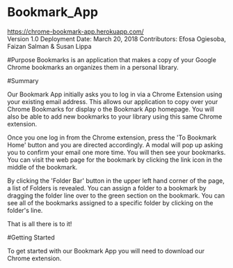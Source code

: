# Bookmark_App

<https://chrome-bookmark-app.herokuapp.com/> \
Version 1.0
Deployment Date: March 20, 2018
Contributors: Efosa Ogiesoba, Faizan Salman & Susan Lippa

#Purpose
Bookmarks is an application that makes a copy of your Google Chrome bookmarks an organizes them in a personal library.  

#Summary

Our Bookmark App initially asks you to log in via a Chrome Extension using your existing email address. This allows our application to copy over your Chrome Bookmarks for display o the Bookmark App homepage. You will also be able to add new bookmarks to your library using this same Chrome extension.

Once you one log in from the Chrome extension, press the 'To Bookmark Home' button and you are directed accordingly. A modal will pop up asking you to confirm your email one more time. You will then see your bookmarks. You can visit the web page for the bookmark by clicking the link icon in the middle of the bookmark.

By clicking the 'Folder Bar' button in the upper left hand corner of the page, a list of Folders is revealed. You can assign a folder to a bookmark by dragging the folder line over to the green section on the bookmark. You can see all of the bookmarks assigned to a specific folder by clicking on the folder's line. 

That is all there is to it! 

#Getting Started

To get started with our Bookmark App you will need to download our Chrome extension. 

